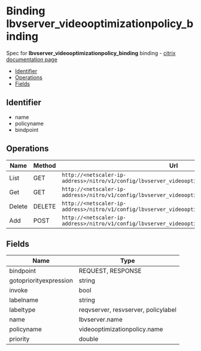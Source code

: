 # Binding lbvserver_videooptimizationpolicy_binding

Spec for **lbvserver_videooptimizationpolicy_binding** binding - [citrix documentation page](https://developer-docs.citrix.com/projects/netscaler-nitro-api/en/12.0/configuration/load-balancing/lbvserver_videooptimizationpolicy_binding/lbvserver_videooptimizationpolicy_binding/)

- [Identifier](#identifier)
- [Operations](#operations)
- [Fields](#fields)

## Identifier

- name
- policyname
- bindpoint

## Operations

| Name | Method | Url |
|----|----|----|
| List | GET | `http://<netscaler-ip-address>/nitro/v1/config/lbvserver_videooptimizationpolicy_binding` |
| Get | GET | `http://<netscaler-ip-address>/nitro/v1/config/lbvserver_videooptimizationpolicy_binding/<name>` |
| Delete | DELETE | `http://<netscaler-ip-address>/nitro/v1/config/lbvserver_videooptimizationpolicy_binding/<name>` |
| Add | POST | `http://<netscaler-ip-address>/nitro/v1/config/lbvserver_videooptimizationpolicy_binding` |

## Fields

| Name | Type |
|----|----|
| bindpoint | REQUEST, RESPONSE |
| gotopriorityexpression | string |
| invoke | bool |
| labelname | string |
| labeltype | reqvserver, resvserver, policylabel |
| name | lbvserver.name |
| policyname | videooptimizationpolicy.name |
| priority | double |

